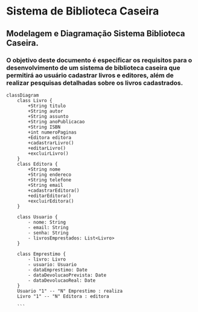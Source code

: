 # Sistema de Biblioteca Caseira
## Modelagem e Diagramação Sistema Biblioteca Caseira.
### O objetivo deste documento é especificar os requisitos para o desenvolvimento de um sistema de biblioteca caseira que permitirá ao usuário cadastrar livros e editores, além de realizar pesquisas detalhadas sobre os livros cadastrados.


```mermaid
classDiagram
    class Livro {
        +String titulo
        +String autor
        +String assunto
        +String anoPublicacao
        +String ISBN
        +int numeroPaginas
        +Editora editora
        +cadastrarLivro()
        +editarLivro()
        +excluirLivro()
    }
	class Editora {
        +String nome
        +String endereco
        +String telefone
        +String email
        +cadastrarEditora()
        +editarEditora()
        +excluirEditora()
    }

    class Usuario {
        - nome: String
        - email: String
        - senha: String
        - livrosEmprestados: List<Livro>
    }

    class Emprestimo {
        - livro: Livro
        - usuario: Usuario
        - dataEmprestimo: Date
        - dataDevolucaoPrevista: Date
        - dataDevolucaoReal: Date
    }
	Usuario "1" -- "N" Emprestimo : realiza
	Livro "1" -- "N" Editora : editora
	
	```
